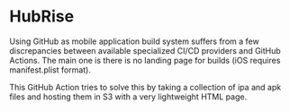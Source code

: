 # HubRise
Using GitHub as mobile application build system suffers from a few discrepancies
between available specialized CI/CD providers and GitHub Actions. The main one is
there is no landing page for builds (iOS requires manifest.plist format).

This GitHub Action tries to solve this by taking a collection of ipa and apk files
and hosting them in S3 with a very lightweight HTML page.
